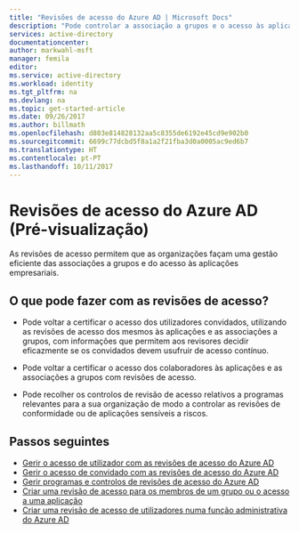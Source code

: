 ```yaml
---
title: "Revisões de acesso do Azure AD | Microsoft Docs"
description: "Pode controlar a associação a grupos e o acesso às aplicações para fazer face a iniciativas de governação, de gestão de riscos e de conformidade na sua organização ao tirar partido das revisões de acesso do Azure Active Directory."
services: active-directory
documentationcenter: 
author: markwahl-msft
manager: femila
editor: 
ms.service: active-directory
ms.workload: identity
ms.tgt_pltfrm: na
ms.devlang: na
ms.topic: get-started-article
ms.date: 09/26/2017
ms.author: billmath
ms.openlocfilehash: d803e814828132aa5c8355de6192e45cd9e902b0
ms.sourcegitcommit: 6699c77dcbd5f8a1a2f21fba3d0a0005ac9ed6b7
ms.translationtype: HT
ms.contentlocale: pt-PT
ms.lasthandoff: 10/11/2017
---
```

# <a name="azure-ad-access-reviews-preview"></a>Revisões de acesso do Azure AD (Pré-visualização)

As revisões de acesso permitem que as organizações façam uma gestão eficiente das associações a grupos e do acesso às aplicações empresariais. 

## <a name="what-can-you-do-with-access-reviews"></a>O que pode fazer com as revisões de acesso?
   
- Pode voltar a certificar o acesso dos utilizadores convidados, utilizando as revisões de acesso dos mesmos às aplicações e as associações a grupos, com informações que permitem aos revisores decidir eficazmente se os convidados devem usufruir de acesso contínuo.
      
- Pode voltar a certificar o acesso dos colaboradores às aplicações e as associações a grupos com revisões de acesso.
   
- Pode recolher os controlos de revisão de acesso relativos a programas relevantes para a sua organização de modo a controlar as revisões de conformidade ou de aplicações sensíveis a riscos.
    

## <a name="next-steps"></a>Passos seguintes

- [Gerir o acesso de utilizador com as revisões de acesso do Azure AD](active-directory-azure-ad-controls-manage-user-access-with-access-reviews.md)
- [Gerir o acesso de convidado com as revisões de acesso do Azure AD](active-directory-azure-ad-controls-manage-guest-access-with-access-reviews.md)
- [Gerir programas e controlos de revisões de acesso do Azure AD](active-directory-azure-ad-controls-manage-programs-controls.md)
- [Criar uma revisão de acesso para os membros de um grupo ou o acesso a uma aplicação](active-directory-azure-ad-controls-create-access-review.md)
- [Criar uma revisão de acesso de utilizadores numa função administrativa do Azure AD](active-directory-privileged-identity-management-how-to-start-security-review.md)
